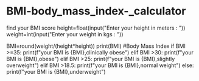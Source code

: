 # BMI-body_mass_index-_calculator
find your BMI score
height=float(input("Enter your height in meters : "))
weight=int(input("Enter your weight in kgs    : "))

BMI=round(weight/(height*height))
print(BMI)  #Body Mass Index
if BMI >=35:
    print(f"your BMI is {BMI},clinically obese")
elif BMI >30:
    print(f"your BMI is {BMI},obese")
elif BMI >25:
    print(f"your BMI is {BMI},slightly overweight")
elif BMI >18.5:
    print(f"your BMI is {BMI},normal weight")
else:
    print(f"your BMI is {BMI},underweight")
